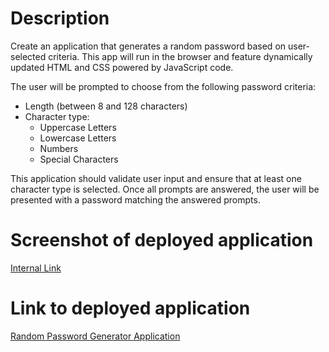 # Description

Create an application that generates a random password based on user-selected criteria. This app will run in the browser and feature dynamically updated HTML and CSS powered by JavaScript code.

The user will be prompted to choose from the following password criteria:

* Length (between 8 and 128 characters)
* Character type:
    * Uppercase Letters
    * Lowercase Letters
    * Numbers
    * Special Characters

This application should validate user input and ensure that at least one character type is selected. 
Once all prompts are answered, the user will be presented with a password matching the answered prompts. 

# Screenshot of deployed application

[Internal Link]()

# Link to deployed application

[Random Password Generator Application](https://scostemal.github.io/Random-Password-Generator/)